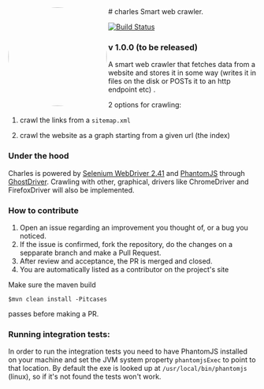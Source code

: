 <img src="http://amihaiemil.github.io/images/logocharles.PNG" align="left" style="border-radius: 50%; width: 200px;"/>
# charles
Smart web crawler.

[![Build Status](https://travis-ci.org/amihaiemil/charles.svg?branch=master)](https://travis-ci.org/amihaiemil/charles)

### v 1.0.0 (to be released)

A smart web crawler that fetches data from a website and stores it in some way (writes it in files on the disk or POSTs it to an http endpoint etc) . 

2 options for crawling: 

1) crawl the links from a ``sitemap.xml``

2) crawl the website as a graph starting from a given url (the index)

### Under the hood

Charles is powered by [Selenium WebDriver 2.41](http://www.seleniumhq.org/projects/webdriver/) and [PhantomJS](http://phantomjs.org/) through [GhostDriver](https://github.com/detro/ghostdriver). Crawling with other, graphical, drivers like ChromeDriver and FirefoxDriver will also be implemented.

### How to contribute

1. Open an issue regarding an improvement you thought of, or a bug you noticed.
2. If the issue is confirmed, fork the repository, do the changes on a sepparate branch and make a Pull Request.
3. After review and acceptance, the PR is merged and closed.
4. You are automatically listed as a contributor on the project's site

Make sure the maven build

``$mvn clean install -Pitcases``

passes before making a PR. 

### Running integration tests: 

In order to run the integration tests you need to have PhantomJS installed on your machine and set the JVM system property ``phantomjsExec`` to point to that location. By default the exe is looked up at ``/usr/local/bin/phantomjs`` (linux), so if it's not found the tests won't work.
